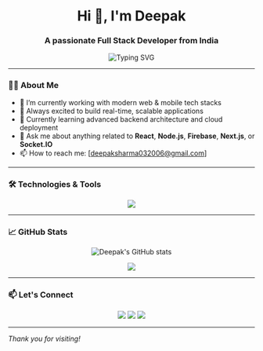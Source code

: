 <h1 align="center">Hi 👋, I'm Deepak</h1>
<h3 align="center">A passionate Full Stack Developer from India</h3>

<p align="center">
  <img src="https://readme-typing-svg.demolab.com?font=Fira+Code&pause=1000&center=true&vCenter=true&width=435&lines=Full+Stack+Web+%26+Mobile+Developer;JavaScript+%7C+React+%7C+Node.js;React+Native+%7C+Firebase+%7C+Next.js;Let's+Build+Something+Cool!" alt="Typing SVG" />
</p>

---

### 🧑‍💻 About Me

- 🌱 I’m currently working with modern web & mobile tech stacks  
- 🚀 Always excited to build real-time, scalable applications  
- 🧠 Currently learning advanced backend architecture and cloud deployment  
- 💬 Ask me about anything related to **React**, **Node.js**, **Firebase**, **Next.js**, or **Socket.IO**  
- 📫 How to reach me: [deepaksharma032006@gmail.com]  

---

### 🛠️ Technologies & Tools

<p align="center">
  <img src="https://skillicons.dev/icons?i=html,css,javascript,typescript,react,nextjs,nodejs,express,socketio,firebase,reactnative,mysql,git,github,tailwind" />
</p>

---

### 📈 GitHub Stats

<p align="center">
  <img src="https://github-readme-stats.vercel.app/api?username=yourusername&show_icons=true&theme=tokyonight" alt="Deepak's GitHub stats" />
</p>
<p align="center">
  <img src="https://github-readme-streak-stats.herokuapp.com/?user=yourusername&theme=tokyonight" />
</p>

---

### 📫 Let's Connect

<p align="center">
  <a href="mailto:your.email@example.com"><img src="https://img.shields.io/badge/email-%23D14836.svg?&style=for-the-badge&logo=gmail&logoColor=white"/></a>
  <a href="https://linkedin.com/in/yourlinkedin"><img src="https://img.shields.io/badge/linkedin-%230077B5.svg?&style=for-the-badge&logo=linkedin&logoColor=white" /></a>
  <a href="https://yourportfolio.com"><img src="https://img.shields.io/badge/portfolio-%23000000.svg?&style=for-the-badge&logo=firefox&logoColor=white" /></a>
</p>

---

_Thank you for visiting!_

